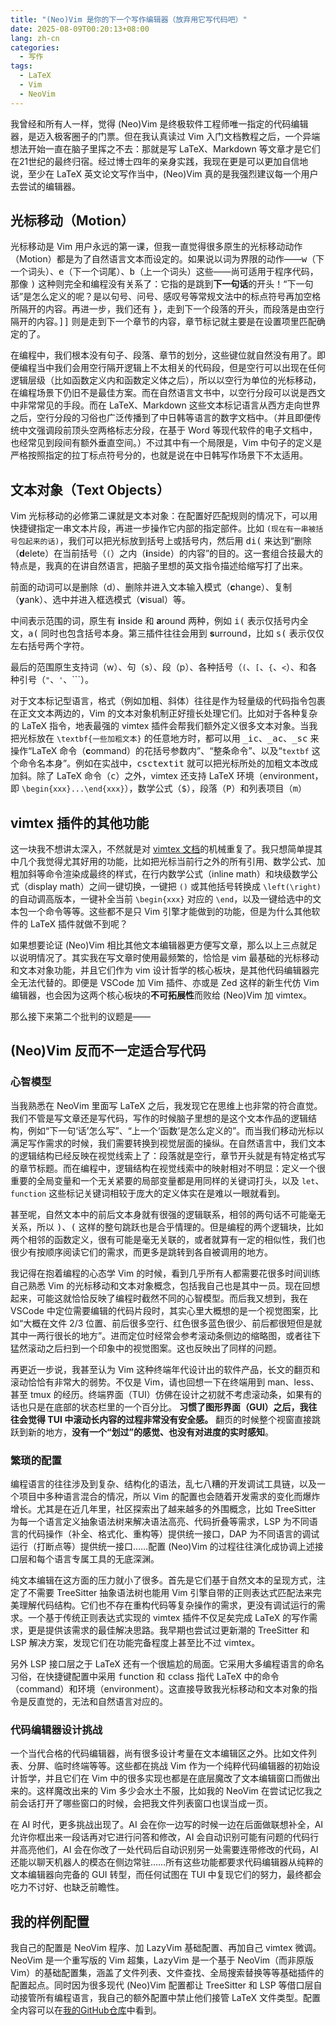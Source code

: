 ```yaml
---
title: "(Neo)Vim 是你的下一个写作编辑器（放弃用它写代码吧）"
date: 2025-08-09T00:20:13+08:00
lang: zh-cn
categories:
  - 写作
tags:
  - LaTeX
  - Vim
  - NeoVim
---
```


我曾经和所有人一样，觉得 (Neo)Vim 是终极软件工程师唯一指定的代码编辑器，是迈入极客圈子的门票。但在我认真读过 Vim 入门文档教程之后，一个异端想法开始一直在脑子里挥之不去：那就是写 LaTeX、Markdown 等文章才是它们在21世纪的最终归宿。经过博士四年的亲身实践，我现在更是可以更加自信地说，至少在 LaTeX 英文论文写作当中，(Neo)Vim 真的是我强烈建议每一个用户去尝试的编辑器。

<!--more-->

## 光标移动（Motion）

光标移动是 Vim 用户永远的第一课，但我一直觉得很多原生的光标移动动作（Motion）都是为了自然语言文本而设定的。如果说以词为界限的动作——<kbd>w</kbd>（下一个词头）、<kbd>e</kbd>（下一个词尾）、<kbd>b</kbd>（上一个词头）这些——尚可适用于程序代码，那像 <kbd>)</kbd> 这种则完全和编程没有关系了：它指的是跳到**下一句话**的开头！“下一句话”是怎么定义的呢？是以句号、问号、感叹号等常规文法中的标点符号再加空格所隔开的内容。再进一步，我们还有 <kbd>}</kbd>，走到下一个段落的开头，而段落是由空行隔开的内容。<kbd>]]</kbd> 则是走到下一个章节的内容，章节标记就主要是在设置项里匹配确定的了。

在编程中，我们根本没有句子、段落、章节的划分，这些键位就自然没有用了。即便编程当中我们会用空行隔开逻辑上不太相关的代码段，但是空行可以出现在任何逻辑层级（比如函数定义内和函数定义体之后），所以以空行为单位的光标移动，在编程场景下仍旧不是最佳方案。而在自然语言文书中，以空行分段可以说是西文中非常常见的手段。而在 LaTeX、Markdown 这些文本标记语言从西方走向世界之后，空行分段的习俗也广泛传播到了中日韩等语言的数字文档中。（并且即便传统中文强调段前顶头空两格标志分段，在基于 Word 等现代软件的电子文档中，也经常见到段间有额外垂直空间。）不过其中有一个局限是，Vim 中句子的定义是严格按照指定的拉丁标点符号分的，也就是说在中日韩写作场景下不太适用。

## 文本对象（Text Objects）

Vim 光标移动的必修第二课就是文本对象：在配置好匹配规则的情况下，可以用快捷键指定一串文本片段，再进一步操作它内部的指定部件。比如 `(现在有一串被括号包起来的话)`，我们可以把光标放到括号上或括号内，然后用 <kbd>di(</kbd> 来达到“删除（**d**elete）在当前括号（`(`）之内（**i**nside）的内容”的目的。这一套组合技最大的特点是，我真的在讲自然语言，把脑子里想的英文指令描述给缩写打了出来。

前面的动词可以是删除（d）、删除并进入文本输入模式（**c**hange）、复制（**y**ank）、选中并进入框选模式（**v**isual）等。

中间表示范围的词，原生有 **i**nside 和 **a**round 两种，例如 <kbd>i(</kbd> 表示仅括号内全文，<kbd>a(</kbd> 同时也包含括号本身。第三插件往往会用到 **s**urround，比如 <kbd>s(</kbd> 表示仅仅左右括号两个字符。

最后的范围原生支持词（w）、句（s）、段（p）、各种括号（`(`、`[`、`{`、`<`）、和各种引号（`"`、`'`、`\``）。

对于文本标记型语言，格式（例如加粗、斜体）往往是作为轻量级的代码指令包裹在正文文本两边的，Vim 的文本对象机制正好擅长处理它们。比如对于各种复杂的 LaTeX 指令，地表最强的 vimtex 插件会帮我们额外定义很多文本对象。当我把光标放在 `\textbf{一些加粗文本}` 的任意地方时，都可以用 <kbd>_ic</kbd>、<kbd>_ac</kbd>、<kbd>_sc</kbd> 来操作“LaTeX 命令（**c**ommand）的花括号参数内”、“整条命令”、以及“`textbf` 这个命令名本身”。例如在实战中，<kbd>csctextit</kbd> 就可以把光标所处的加粗文本改成加斜。除了 LaTeX 命令（<kbd>c</kbd>）之外，vimtex 还支持 LaTeX 环境（<kbd>e</kbd>nvironment，即 `\begin{xxx}...\end{xxx}`），数学公式（<kbd>$</kbd>），段落（<kbd>P</kbd>）和列表项目（<kbd>m</kbd>）

## vimtex 插件的其他功能

这一块我不想讲太深入，不然就是对 [vimtex 文档](https://github.com/lervag/vimtex/blob/master/doc/vimtex.txt)的机械重复了。我只想简单提其中几个我觉得尤其好用的功能，比如把光标当前行之外的所有引用、数学公式、加粗加斜等命令渲染成最终的样式，在行内数学公式（inline math）和块级数学公式（display math）之间一键切换，一键把 `()` 或其他括号转换成 `\left(\right)` 的自动调高版本，一键补全当前 `\begin{xxx}` 对应的 `\end`，以及一键给选中的文本包一个命令等等。这些都不是只 Vim 引擎才能做到的功能，但是为什么其他软件的 LaTeX 插件就做不到呢？

如果想要论证 (Neo)Vim 相比其他文本编辑器更方便写文章，那么以上三点就足以说明情况了。其实我在写文章时使用最频繁的，恰恰是 vim 最基础的光标移动和文本对象功能，并且它们作为 vim 设计哲学的核心板块，是其他代码编辑器完全无法代替的。即便是 VSCode 加 Vim 插件、亦或是 Zed 这样的新生代仿 Vim 编辑器，也会因为这两个核心板块的**不可拓展性**而败给 (Neo)Vim 加 vimtex。

那么接下来第二个批判的议题是——

## (Neo)Vim 反而不一定适合写代码

### 心智模型

当我熟悉在 NeoVim 里面写 LaTeX 之后，我发现它在思维上也非常的符合直觉。我们不管是写文章还是写代码，写作的时候脑子里想的是这个文本作品的逻辑结构，例如“下一句‘话’怎么写”、“上一个‘函数’是怎么定义的”。而当我们移动光标以满足写作需求的时候，我们需要转换到视觉层面的操纵。在自然语言中，我们文本的逻辑结构已经反映在视觉线索上了：段落就是空行，章节开头就是有特定格式写的章节标题。而在编程中，逻辑结构在视觉线索中的映射相对不明显：定义一个很重要的全局变量和一个无关紧要的局部变量都是用同样的关键词打头，以及 `let`、`function` 这些标记关键词相较于庞大的定义体实在是难以一眼就看到。

甚至呢，自然文本中的前后文本身就有很强的逻辑联系，相邻的两句话不可能毫无关系，所以 <kbd>)</kbd>、<kbd>(</kbd> 这样的整句跳跃也是合乎情理的。但是编程的两个逻辑块，比如两个相邻的函数定义，很有可能是毫无关联的，或者就算有一定的相似性，我们也很少有按顺序阅读它们的需求，而更多是跳转到各自被调用的地方。

我记得在抱着编程的心态学 Vim 的时候，看到几乎所有人都需要花很多时间训练自己熟悉 Vim 的光标移动和文本对象概念，包括我自己也是其中一员。现在回想起来，可能这就恰恰反映了编程时截然不同的心智模型。而后我又想到，我在 VSCode 中定位需要编辑的代码片段时，其实心里大概想的是一个视觉图案，比如“大概在文件 2/3 位置、前后很多空行、红色很多蓝色很少、前后都很短但是就其中一两行很长的地方”。进而定位时经常会参考滚动条侧边的缩略图，或者往下猛然滚动之后扫到一个印象中的视觉图案。这也反映出了同样的问题。

再更近一步说，我甚至认为 Vim 这种终端年代设计出的软件产品，长文的翻页和滚动恰恰有非常大的弱势。不仅是 Vim，请也回想一下在终端用到 man、less、甚至 tmux 的经历。终端界面（TUI）仿佛在设计之初就不考虑滚动条，如果有的话也只是在底部的状态栏里的一个百分比。
**习惯了图形界面（GUI）之后，我往往会觉得 TUI 中滚动长内容的过程非常没有安全感。**
翻页的时候整个视窗直接跳跃到新的地方，**没有一个“划过”的感觉、也没有对进度的实时感知**。

### 繁琐的配置

编程语言的往往涉及到复杂、结构化的语法，乱七八糟的开发调试工具链，以及一个项目中多种语言混合的情况，所以 Vim 的配置也会随着开发需求的变化而爆炸增长。尤其是在近几年里，社区探索出了越来越多的外围概念，比如 TreeSitter 为每一个语言定义抽象语法树来解决语法高亮、代码折叠等需求，LSP 为不同语言的代码操作（补全、格式化、重构等）提供统一接口，DAP 为不同语言的调试运行（打断点等）提供统一接口……配置 (Neo)Vim 的过程往往演化成协调上述接口层和每个语言专属工具的无底深渊。

纯文本编辑在这方面的压力就小了很多。首先是它们基于自然文本的呈现方式，注定了不需要 TreeSitter 抽象语法树也能用 Vim 引擎自带的正则表达式匹配法来完美理解代码结构。它们也不存在重构代码等复杂操作的需求，更没有调试运行的需求。一个基于传统正则表达式实现的 vimtex 插件不仅足矣完成 LaTeX 的写作需求，更是提供该需求的最佳解决思路。我早期也尝试过更新潮的 TreeSitter 和 LSP 解决方案，发现它们在功能完备程度上甚至比不过 vimtex。

另外 LSP 接口层之于 LaTeX 还有一个很尴尬的局面。它采用大多编程语言的命名习俗，在快捷键配置中采用 <kbd>f</kbd>unction 和 <kbd>c</kbd>class 指代 LaTeX 中的命令（command）和环境（environment）。这直接导致我光标移动和文本对象的指令是反直觉的，无法和自然语言对应的。

### 代码编辑器设计挑战

一个当代合格的代码编辑器，尚有很多设计考量在文本编辑区之外。比如文件列表、分屏、临时终端等等。这些都在挑战 Vim 作为一个纯粹代码编辑器的初始设计哲学，并且它们在 Vim 中的很多实现也都是在底层魔改了文本编辑窗口而做出来的。这样魔改出来的 Vim 多少会水土不服，比如我的 NeoVim 在尝试记忆我之前会话打开了哪些窗口的时候，会把我文件列表窗口也误当成一页。

在 AI 时代，更多挑战出现了。AI 会在你一边写的时候一边在后面做联想补全，AI 允许你框出来一段话再对它进行问答和修改，AI 会自动识别可能有问题的代码行并高亮他们，AI 会在你改了一处代码后自动识别另一处需要连带修改的代码，AI 还能以聊天机器人的模态在侧边常驻……所有这些功能都要求代码编辑器从纯粹的文本编辑器向完备的 GUI 转型，而任何试图在 TUI 中复现它们的努力，最终都会吃力不讨好、也缺乏前瞻性。

## 我的样例配置

我自己的配置是 NeoVim 程序、加 LazyVim 基础配置、再加自己 vimtex 微调。NeoVim 是一个重写版的 Vim 超集，LazyVim 是一个基于 NeoVim（而非原版 Vim）的基础配置集，涵盖了文件列表、文件查找、全局搜索替换等等基础插件的配置起点。同时因为很多现代 (Neo)Vim 配置都让 TreeSitter 和 LSP 等借口层自动接管所有编程语言，我自己的额外配置中禁止他们接管 LaTeX 文件类型。配置全内容可以在[我的GitHub仓库](https://github.com/fhfuih/dotfiles/tree/main/dot_config/nvim)中看到。